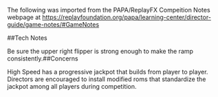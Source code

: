 The following was imported from the PAPA/ReplayFX Compeition Notes webpage at https://replayfoundation.org/papa/learning-center/director-guide/game-notes/#GameNotes

##Tech Notes
            
Be sure the upper right flipper is strong enough to make the ramp consistently.##Concerns
            
High Speed has a progressive jackpot that builds from player to player. Directors are encouraged to install modified roms that standardize the jackpot among all players during competition.